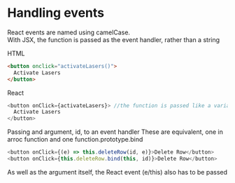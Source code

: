 
# Handling events

 React events are named using camelCase.\
 With JSX, the function is passed as the event handler, rather than a string

HTML
```html
<button onclick="activateLasers()">
  Activate Lasers
</button>
```

React
```javascript
<button onClick={activateLasers}> //the function is passed like a variable, not a string
  Activate Lasers
</button>
```

Passing and argument, id, to an event handler
These are equivalent, one in arroc function and one function.prototype.bind
```javascript
<button onClick={(e) => this.deleteRow(id, e)}>Delete Row</button>
<button onClick={this.deleteRow.bind(this, id)}>Delete Row</button>
```
As well as the argument itself, the React event (e/this) also has to be passed